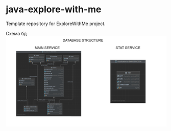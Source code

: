 # java-explore-with-me
Template repository for ExploreWithMe project.

Схема бд
![entity relationship diagram](./images/diagram.jpg)